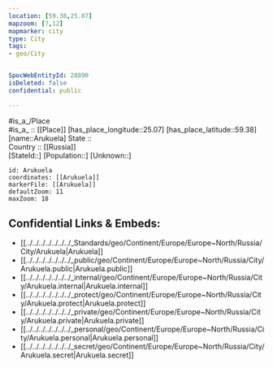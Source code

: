 ```yaml
---
location: [59.38,25.07] 
mapzoom: [7,12] 
mapmarker: city 
type: City
tags:
- geo/City


SpocWebEntityId: 28890
isDeleted: false
confidential: public

---
```

#is_a_/Place  
#is_a_ :: [[Place]] 
[has_place_longitude::25.07] 
[has_place_latitude::59.38] 
[name::Arukuela] 
State ::  
Country :: [[Russia]]  
[StateId::] 
[Population::] 
[Unknown::] 


```leaflet
id: Arukuela
coordinates: [[Arukuela]] 
markerFile: [[Arukuela]] 
defaultZoom: 11 
maxZoom: 18
```


## Confidential Links & Embeds: 
- [[../../../../../../../_Standards/geo/Continent/Europe/Europe~North/Russia/City/Arukuela|Arukuela]] 
- [[../../../../../../../_public/geo/Continent/Europe/Europe~North/Russia/City/Arukuela.public|Arukuela.public]] 
- [[../../../../../../../_internal/geo/Continent/Europe/Europe~North/Russia/City/Arukuela.internal|Arukuela.internal]] 
- [[../../../../../../../_protect/geo/Continent/Europe/Europe~North/Russia/City/Arukuela.protect|Arukuela.protect]] 
- [[../../../../../../../_private/geo/Continent/Europe/Europe~North/Russia/City/Arukuela.private|Arukuela.private]] 
- [[../../../../../../../_personal/geo/Continent/Europe/Europe~North/Russia/City/Arukuela.personal|Arukuela.personal]] 
- [[../../../../../../../_secret/geo/Continent/Europe/Europe~North/Russia/City/Arukuela.secret|Arukuela.secret]] 
